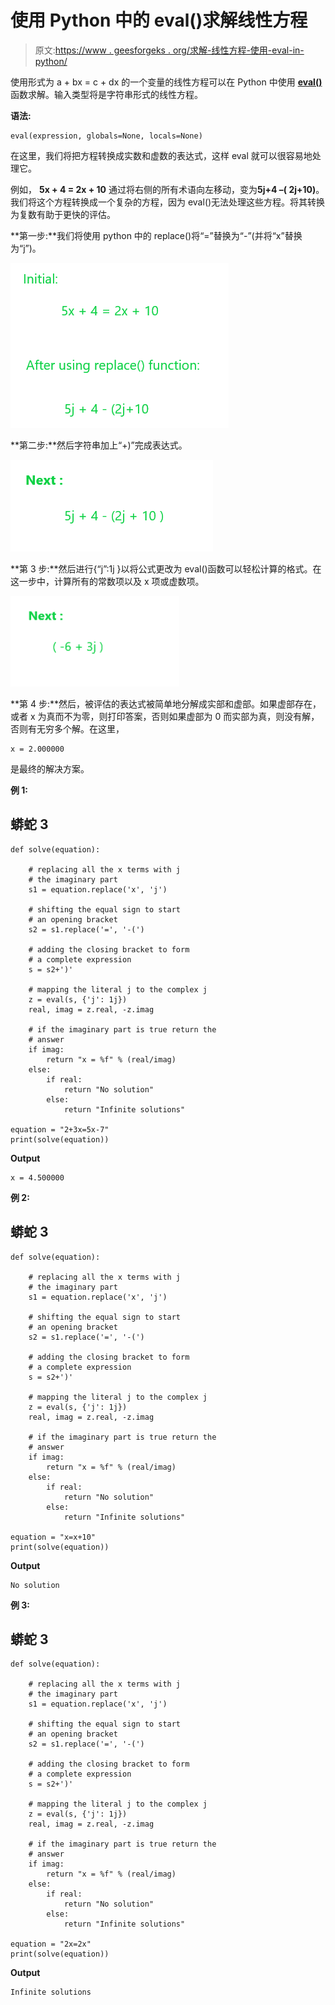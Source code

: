 # 使用 Python 中的 eval()求解线性方程

> 原文:[https://www . geesforgeks . org/求解-线性方程-使用-eval-in-python/](https://www.geeksforgeeks.org/solve-linear-equations-using-eval-in-python/)

使用形式为 a + bx = c + dx 的一个变量的线性方程可以在 Python 中使用 [**eval()**](https://www.geeksforgeeks.org/eval-in-python/) 函数求解。输入类型将是字符串形式的线性方程。

**语法:**

```
eval(expression, globals=None, locals=None)
```

在这里，我们将把方程转换成实数和虚数的表达式，这样 eval 就可以很容易地处理它。

例如， **5x + 4 = 2x + 10** 通过将右侧的所有术语向左移动，变为**5j+4 –( 2j+10)**。我们将这个方程转换成一个复杂的方程，因为 eval()无法处理这些方程。将其转换为复数有助于更快的评估。

**第一步:**我们将使用 python 中的 replace()将“=”替换为“-”(并将“x”替换为“j”)。

![](img/8fb387ad67ee0ef0c7c23796370a155a.png)

**第二步:**然后字符串加上“+)”完成表达式。

![](img/c373b2d79ea1690769edb307e5443f0e.png)

**第 3 步:**然后进行{“j”:1j }以将公式更改为 eval()函数可以轻松计算的格式。在这一步中，计算所有的常数项以及 x 项或虚数项。

![](img/c3ac03b80e737bc9691d1026d4ce6f69.png)

**第 4 步:**然后，被评估的表达式被简单地分解成实部和虚部。如果虚部存在，或者 x 为真而不为零，则打印答案，否则如果虚部为 0 而实部为真，则没有解，否则有无穷多个解。在这里，

```
x = 2.000000
```

是最终的解决方案。

**例 1:**

## 蟒蛇 3

```
def solve(equation):

    # replacing all the x terms with j 
    # the imaginary part
    s1 = equation.replace('x', 'j')

    # shifting the equal sign to start 
    # an opening bracket
    s2 = s1.replace('=', '-(')

    # adding the closing bracket to form 
    # a complete expression
    s = s2+')'

    # mapping the literal j to the complex j
    z = eval(s, {'j': 1j})
    real, imag = z.real, -z.imag

    # if the imaginary part is true return the
    # answer
    if imag:
        return "x = %f" % (real/imag)
    else:
        if real:
            return "No solution"
        else:
            return "Infinite solutions"

equation = "2+3x=5x-7"
print(solve(equation))
```

**Output**

```
x = 4.500000
```

**例 2:**

## 蟒蛇 3

```
def solve(equation):

    # replacing all the x terms with j 
    # the imaginary part
    s1 = equation.replace('x', 'j')

    # shifting the equal sign to start 
    # an opening bracket
    s2 = s1.replace('=', '-(')

    # adding the closing bracket to form 
    # a complete expression
    s = s2+')'

    # mapping the literal j to the complex j
    z = eval(s, {'j': 1j})
    real, imag = z.real, -z.imag

    # if the imaginary part is true return the
    # answer
    if imag:
        return "x = %f" % (real/imag)
    else:
        if real:
            return "No solution"
        else:
            return "Infinite solutions"

equation = "x=x+10"
print(solve(equation))
```

**Output**

```
No solution
```

**例 3:**

## 蟒蛇 3

```
def solve(equation):

    # replacing all the x terms with j
    # the imaginary part
    s1 = equation.replace('x', 'j')

    # shifting the equal sign to start 
    # an opening bracket
    s2 = s1.replace('=', '-(')

    # adding the closing bracket to form 
    # a complete expression
    s = s2+')'

    # mapping the literal j to the complex j
    z = eval(s, {'j': 1j})
    real, imag = z.real, -z.imag

    # if the imaginary part is true return the
    # answer
    if imag:
        return "x = %f" % (real/imag)
    else:
        if real:
            return "No solution"
        else:
            return "Infinite solutions"

equation = "2x=2x"
print(solve(equation))
```

**Output**

```
Infinite solutions
```